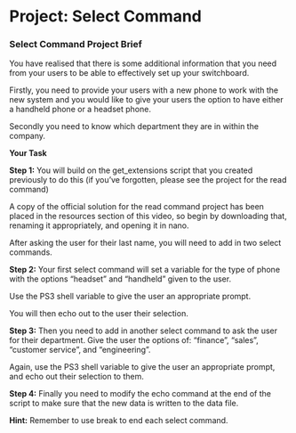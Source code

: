 # Project: Select Command
### Select Command Project Brief

You have realised that there is some additional information that you need from your users to be able to effectively set up your switchboard.

Firstly, you need to provide your users with a new phone to work with the new system and you would like to give your users the option to have either a handheld phone or a headset phone.

Secondly you need to know which department they are in within the company.

**Your Task**

**Step 1:** You will build on the get_extensions script that you created previously to do this (if you’ve forgotten, please see the project for the read command)

A copy of the official solution for the read command project has been placed in the resources section of this video, so begin by downloading that, renaming it appropriately, and opening it in nano.

After asking the user for their last name, you will need to add in two select commands.

**Step 2:** Your first select command will set a variable for the type of phone with the options “headset” and “handheld” given to the user.

Use the PS3 shell variable to give the user an appropriate prompt.

You will then echo out to the user their selection.

**Step 3:** Then you need to add in another select command to ask the user for their department. Give the user the options of: “finance”, “sales”, “customer service”, and “engineering”.

Again, use the PS3 shell variable to give the user an appropriate prompt, and echo out their selection to them.

**Step 4:** Finally you need to modify the echo command at the end of the script to make sure that the new data is written to the data file.

**Hint:** Remember to use break to end each select command.